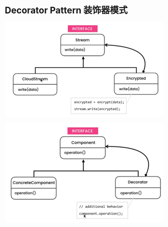 # Decorator Pattern 装饰器模式

![image-20220421125520980](../../resources/image-20220421125520980.png)

![image-20220421125609991](../../resources/image-20220421125609991.png) 